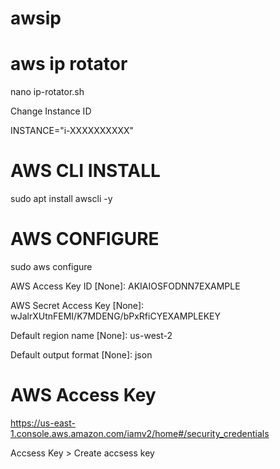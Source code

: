 # awsip
# aws ip rotator

nano ip-rotator.sh

Change Instance ID

INSTANCE="i-XXXXXXXXXX"


# AWS CLI INSTALL

sudo apt  install awscli -y


# AWS CONFIGURE

sudo aws configure

AWS Access Key ID [None]: AKIAIOSFODNN7EXAMPLE

AWS Secret Access Key [None]: wJalrXUtnFEMI/K7MDENG/bPxRfiCYEXAMPLEKEY

Default region name [None]: us-west-2

Default output format [None]: json



# AWS Access Key

https://us-east-1.console.aws.amazon.com/iamv2/home#/security_credentials

Accsess Key > Create accsess key

